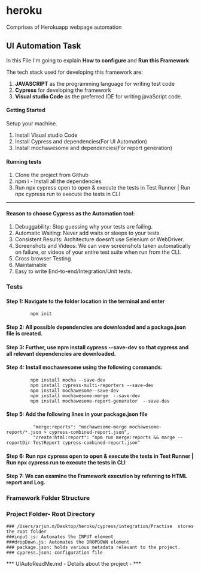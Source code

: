 # heroku
Comprises of Herokuapp webpage automation

## UI Automation Task

In this File I'm going to explain <b>How to configure </b> and <b>Run this Framework</b>

The tech stack used for developing this framework are:
1. **JAVASCRIPT** as the programming language for writing test code
2. **Cypress** for developing the framework
3. **Visual studio Code** as the preferred IDE for writing javaScript code.

#### Getting Started
Setup your machine.
1. Install Visual studio Code
2. Install Cypress and dependencies(For UI Automation)
3. Install mochawesome and dependencies(For report generation)

#### Running tests
1. Clone the project from Github
2. npm i - Install all the dependencies
3. Run npx cypress open to open & execute the tests in Test Runner | Run npx cypress run to execute the tests in CLI

---

#### Reason to choose Cypress as the Automation tool:
1. Debuggability: Stop guessing why your tests are failing. 
2. Automatic Waiting: Never add waits or sleeps to your tests.
3. Consistent Results: Architecture doesn’t use Selenium or WebDriver.
4. Screenshots and Videos: We can view screenshots taken automatically on failure, or videos of your entire test suite when run from the CLI.
5. Cross browser Testing
6. Maintainable 
7. Easy to write End-to-end/Integration/Unit tests.


### Tests

#### Step 1: Navigate to the folder location in the terminal and enter
			 npm init 

#### Step 2: All possible dependencies are downloaded and a package.json 			  file is created.

#### Step 3: Further, use npm install cypress --save-dev  so that    				 cypress and all relevant dependencies are downloaded.

#### Step 4: Install mochawesome using the following commands:
			 npm install mocha --save-dev
			 npm install cypress-multi-reporters --save-dev
			 npm install mochawesome--save-dev
			 npm install mochawesome-merge  --save-dev  
			 npm install mochawesome-report-generator  --save-dev

#### Step 5: Add the following lines in your package.json file
			  "merge:reports": "mochawesome-merge mochawesome-report/*.json > cypress-combined-report.json",
			  "create:html:report": "npm run merge:reports && marge --reportDir TestReport cypress-combined-report.json"

				
#### Step 6: Run npx cypress open to open & execute the tests in Test 				 Runner | Run npx cypress run to execute the tests in CLI

#### Step 7: We can examine the Framework execution by referring to HTML 			  report and Log.

### Framework Folder Structure

### Project Folder- Root Directory
	
	### /Users/arjun.m/Desktop/heroku/cypress/integration/Practise 	stores the root folder
	###input.js: Automates the INPUT element
	###dropDown.js: Automates the DROPDOWN element
	### package.json: holds various metadata relevant to the project.
	### cypress.json: configuration file
		
	
*** UIAutoReadMe.md - Details about the project - ***
